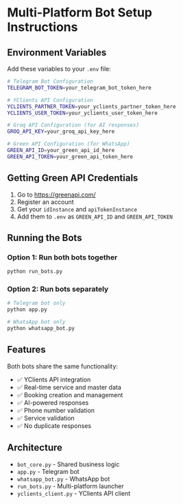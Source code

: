 # Multi-Platform Bot Setup Instructions

## Environment Variables

Add these variables to your `.env` file:

```bash
# Telegram Bot Configuration
TELEGRAM_BOT_TOKEN=your_telegram_bot_token_here

# YClients API Configuration
YCLIENTS_PARTNER_TOKEN=your_yclients_partner_token_here
YCLIENTS_USER_TOKEN=your_yclients_user_token_here

# Groq API Configuration (for AI responses)
GROQ_API_KEY=your_groq_api_key_here

# Green API Configuration (for WhatsApp)
GREEN_API_ID=your_green_api_id_here
GREEN_API_TOKEN=your_green_api_token_here
```

## Getting Green API Credentials

1. Go to https://greenapi.com/
2. Register an account
3. Get your `idInstance` and `apiTokenInstance`
4. Add them to `.env` as `GREEN_API_ID` and `GREEN_API_TOKEN`

## Running the Bots

### Option 1: Run both bots together
```bash
python run_bots.py
```

### Option 2: Run bots separately
```bash
# Telegram bot only
python app.py

# WhatsApp bot only
python whatsapp_bot.py
```

## Features

Both bots share the same functionality:
- ✅ YClients API integration
- ✅ Real-time service and master data
- ✅ Booking creation and management
- ✅ AI-powered responses
- ✅ Phone number validation
- ✅ Service validation
- ✅ No duplicate responses

## Architecture

- `bot_core.py` - Shared business logic
- `app.py` - Telegram bot
- `whatsapp_bot.py` - WhatsApp bot
- `run_bots.py` - Multi-platform launcher
- `yclients_client.py` - YClients API client
